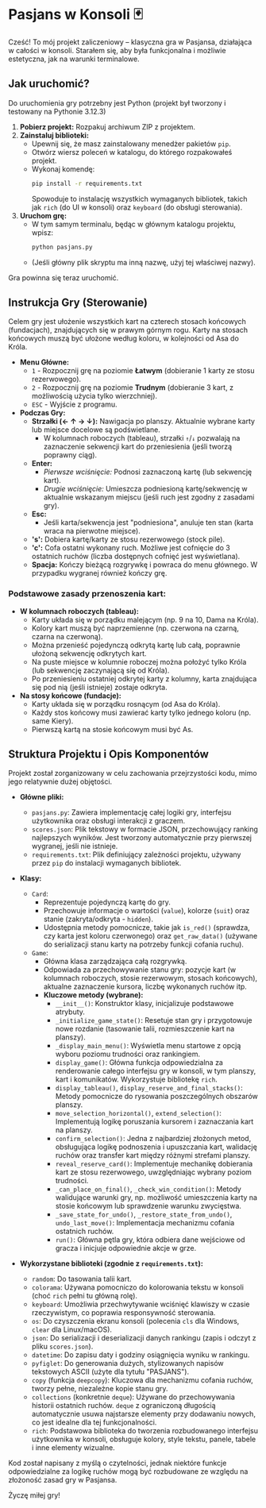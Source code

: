 # Pasjans w Konsoli 🃏

Cześć! To mój projekt zaliczeniowy – klasyczna gra w Pasjansa, działająca w całości w konsoli. Starałem się, aby była funkcjonalna i możliwie estetyczna, jak na warunki terminalowe.

## Jak uruchomić?

Do uruchomienia gry potrzebny jest Python (projekt był tworzony i testowany na Pythonie 3.12.3)

1.  **Pobierz projekt:** Rozpakuj archiwum ZIP z projektem.
2.  **Zainstaluj biblioteki:**
    *   Upewnij się, że masz zainstalowany menedżer pakietów `pip`.
    *   Otwórz wiersz poleceń w katalogu, do którego rozpakowałeś projekt.
    *   Wykonaj komendę:
        ```bash
        pip install -r requirements.txt
        ```
        Spowoduje to instalację wszystkich wymaganych bibliotek, takich jak `rich` (do UI w konsoli) oraz `keyboard` (do obsługi sterowania).
3.  **Uruchom grę:**
    *   W tym samym terminalu, będąc w głównym katalogu projektu, wpisz:
        ```bash
        python pasjans.py
        ```
    *   (Jeśli główny plik skryptu ma inną nazwę, użyj tej właściwej nazwy).

Gra powinna się teraz uruchomić.

## Instrukcja Gry (Sterowanie)

Celem gry jest ułożenie wszystkich kart na czterech stosach końcowych (fundacjach), znajdujących się w prawym górnym rogu. Karty na stosach końcowych muszą być ułożone według koloru, w kolejności od Asa do Króla.

*   **Menu Główne:**
    *   `1` - Rozpocznij grę na poziomie **Łatwym** (dobieranie 1 karty ze stosu rezerwowego).
    *   `2` - Rozpocznij grę na poziomie **Trudnym** (dobieranie 3 kart, z możliwością użycia tylko wierzchniej).
    *   `ESC` - Wyjście z programu.
*   **Podczas Gry:**
    *   **Strzałki (← ↑ → ↓):** Nawigacja po planszy. Aktualnie wybrane karty lub miejsce docelowe są podświetlane.
        *   W kolumnach roboczych (tableau), strzałki `↑`/`↓` pozwalają na zaznaczenie sekwencji kart do przeniesienia (jeśli tworzą poprawny ciąg).
    *   **Enter:**
        *   *Pierwsze wciśnięcie:* Podnosi zaznaczoną kartę (lub sekwencję kart).
        *   *Drugie wciśnięcie:* Umieszcza podniesioną kartę/sekwencję w aktualnie wskazanym miejscu (jeśli ruch jest zgodny z zasadami gry).
    *   **Esc:**
        *   Jeśli karta/sekwencja jest "podniesiona", anuluje ten stan (karta wraca na pierwotne miejsce).
    *   **'s':** Dobiera kartę/karty ze stosu rezerwowego (stock pile).
    *   **'c':** Cofa ostatni wykonany ruch. Możliwe jest cofnięcie do 3 ostatnich ruchów (liczba dostępnych cofnięć jest wyświetlana).
    *   **Spacja:** Kończy bieżącą rozgrywkę i powraca do menu głównego. W przypadku wygranej również kończy grę.

### Podstawowe zasady przenoszenia kart:

*   **W kolumnach roboczych (tableau):**
    *   Karty układa się w porządku malejącym (np. 9 na 10, Dama na Króla).
    *   Kolory kart muszą być naprzemienne (np. czerwona na czarną, czarna na czerwoną).
    *   Można przenieść pojedynczą odkrytą kartę lub całą, poprawnie ułożoną sekwencję odkrytych kart.
    *   Na puste miejsce w kolumnie roboczej można położyć tylko Króla (lub sekwencję zaczynającą się od Króla).
    *   Po przeniesieniu ostatniej odkrytej karty z kolumny, karta znajdująca się pod nią (jeśli istnieje) zostaje odkryta.
*   **Na stosy końcowe (fundacje):**
    *   Karty układa się w porządku rosnącym (od Asa do Króla).
    *   Każdy stos końcowy musi zawierać karty tylko jednego koloru (np. same Kiery).
    *   Pierwszą kartą na stosie końcowym musi być As.

## Struktura Projektu i Opis Komponentów

Projekt został zorganizowany w celu zachowania przejrzystości kodu, mimo jego relatywnie dużej objętości.

*   **Główne pliki:**
    *   `pasjans.py`: Zawiera implementację całej logiki gry, interfejsu użytkownika oraz obsługi interakcji z graczem.
    *   `scores.json`: Plik tekstowy w formacie JSON, przechowujący ranking najlepszych wyników. Jest tworzony automatycznie przy pierwszej wygranej, jeśli nie istnieje.
    *   `requirements.txt`: Plik definiujący zależności projektu, używany przez `pip` do instalacji wymaganych bibliotek.

*   **Klasy:**
    *   `Card`:
        *   Reprezentuje pojedynczą kartę do gry.
        *   Przechowuje informacje o wartości (`value`), kolorze (`suit`) oraz stanie (zakryta/odkryta - `hidden`).
        *   Udostępnia metody pomocnicze, takie jak `is_red()` (sprawdza, czy karta jest koloru czerwonego) oraz `get_raw_data()` (używane do serializacji stanu karty na potrzeby funkcji cofania ruchu).
    *   `Game`:
        *   Główna klasa zarządzająca całą rozgrywką.
        *   Odpowiada za przechowywanie stanu gry: pozycje kart (w kolumnach roboczych, stosie rezerwowym, stosach końcowych), aktualne zaznaczenie kursora, liczbę wykonanych ruchów itp.
        *   **Kluczowe metody (wybrane):**
            *   `__init__()`: Konstruktor klasy, inicjalizuje podstawowe atrybuty.
            *   `_initialize_game_state()`: Resetuje stan gry i przygotowuje nowe rozdanie (tasowanie talii, rozmieszczenie kart na planszy).
            *   `_display_main_menu()`: Wyświetla menu startowe z opcją wyboru poziomu trudności oraz rankingiem.
            *   `display_game()`: Główna funkcja odpowiedzialna za renderowanie całego interfejsu gry w konsoli, w tym planszy, kart i komunikatów. Wykorzystuje bibliotekę `rich`.
            *   `display_tableau()`, `display_reserve_and_final_stacks()`: Metody pomocnicze do rysowania poszczególnych obszarów planszy.
            *   `move_selection_horizontal()`, `extend_selection()`: Implementują logikę poruszania kursorem i zaznaczania kart na planszy.
            *   `confirm_selection()`: Jedna z najbardziej złożonych metod, obsługująca logikę podnoszenia i upuszczania kart, walidację ruchów oraz transfer kart między różnymi strefami planszy.
            *   `reveal_reserve_card()`: Implementuje mechanikę dobierania kart ze stosu rezerwowego, uwzględniając wybrany poziom trudności.
            *   `_can_place_on_final()`, `_check_win_condition()`: Metody walidujące warunki gry, np. możliwość umieszczenia karty na stosie końcowym lub sprawdzenie warunku zwycięstwa.
            *   `_save_state_for_undo()`, `_restore_state_from_undo()`, `undo_last_move()`: Implementacja mechanizmu cofania ostatnich ruchów.
            *   `run()`: Główna pętla gry, która odbiera dane wejściowe od gracza i inicjuje odpowiednie akcje w grze.

*   **Wykorzystane biblioteki (zgodnie z `requirements.txt`):**
    *   `random`: Do tasowania talii kart.
    *   `colorama`: Używana pomocniczo do kolorowania tekstu w konsoli (choć `rich` pełni tu główną rolę).
    *   `keyboard`: Umożliwia przechwytywanie wciśnięć klawiszy w czasie rzeczywistym, co poprawia responsywność sterowania.
    *   `os`: Do czyszczenia ekranu konsoli (polecenia `cls` dla Windows, `clear` dla Linux/macOS).
    *   `json`: Do serializacji i deserializacji danych rankingu (zapis i odczyt z pliku `scores.json`).
    *   `datetime`: Do zapisu daty i godziny osiągnięcia wyniku w rankingu.
    *   `pyfiglet`: Do generowania dużych, stylizowanych napisów tekstowych ASCII (użyte dla tytułu "PASJANS").
    *   `copy` (funkcja `deepcopy`): Kluczowa dla mechanizmu cofania ruchów, tworzy pełne, niezależne kopie stanu gry.
    *   `collections` (konkretnie `deque`): Używane do przechowywania historii ostatnich ruchów. `deque` z ograniczoną długością automatycznie usuwa najstarsze elementy przy dodawaniu nowych, co jest idealne dla tej funkcjonalności.
    *   `rich`: Podstawowa biblioteka do tworzenia rozbudowanego interfejsu użytkownika w konsoli, obsługuje kolory, style tekstu, panele, tabele i inne elementy wizualne.

Kod został napisany z myślą o czytelności, jednak niektóre funkcje odpowiedzialne za logikę ruchów mogą być rozbudowane ze względu na złożoność zasad gry w Pasjansa.

Życzę miłej gry!
